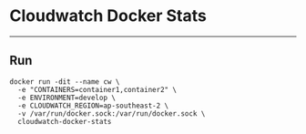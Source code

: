 # Cloudwatch Docker Stats
-------------------------

## Run
```
docker run -dit --name cw \
  -e "CONTAINERS=container1,container2" \
  -e ENVIRONMENT=develop \
  -e CLOUDWATCH_REGION=ap-southeast-2 \
  -v /var/run/docker.sock:/var/run/docker.sock \
  cloudwatch-docker-stats
```
